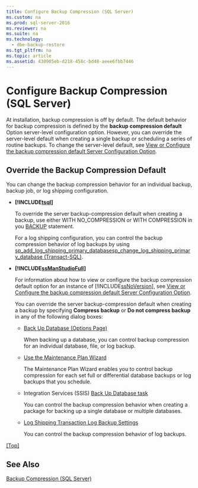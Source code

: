 ```yaml
---
title: Configure Backup Compression (SQL Server)
ms.custom: na
ms.prod: sql-server-2016
ms.reviewer: na
ms.suite: na
ms.technology: 
  - dbe-backup-restore
ms.tgt_pltfrm: na
ms.topic: article
ms.assetid: 430905eb-d218-458c-bd48-aeee6fbb7446
---
```

# Configure Backup Compression (SQL Server)
  At installation, backup compression is off by default. The default behavior for backup compression is defined by the **backup compression default** Option server\-level configuration option. However, you can override the server\-level default when creating a single backup or scheduling a series of routine backups. To change the server\-level default, see [View or Configure the backup compression default Server Configuration Option](../../Topics\TopicNameNotContainA/View-or-Configure-the-backup-compression-default-Server-Configuration-Option.md).  
  
## Override the Backup Compression Default  
 You can change the backup compression behavior for an individual backup, backup job, or log shipping configuration.  
  
-   **[!INCLUDE[tsql](../../Token\Other/tsql_md.md)]**  
  
     To override the server backup\-compression default when creating a backup, use either WITH NO\_COMPRESSION or WITH COMPRESSION in you [BACKUP](../Topic/BACKUP%20\(Transact-SQL\).md) statement.  
  
     For a log shipping configuration, you can control the backup compression behavior of log backups by using [sp\_add\_log\_shipping\_primary\_database](../Topic/sp_add_log_shipping_primary_database%20\(Transact-SQL\).md)[sp_change_log_shipping_primary_database &#40;Transact-SQL&#41;](../Topic/sp_change_log_shipping_primary_database%20\(Transact-SQL\).md).  
  
-   **[!INCLUDE[ssManStudioFull](../../Token\Other/ssManStudioFull_md.md)]**  
  
     For information about how to view or configure the backup compression default option for an instance of [!INCLUDE[ssNoVersion](../../Token\Other/ssNoVersion_md.md)], see [View or Configure the backup compression default Server Configuration Option](../../Topics\TopicNameNotContainA/View-or-Configure-the-backup-compression-default-Server-Configuration-Option.md).  
  
     You can override the server backup\-compression default when creating a backup by specifying **Compress backup** or **Do not compress backup** in any of the following dialog boxes:  
  
    -   [Back Up Database \(Options Page\)](../Topic/Back%20Up%20Database%20\(Backup%20Options%20Page\).md)  
  
         When backing up a database, you can control backup compression for an individual database, file, or log backup.  
  
    -   [Use the Maintenance Plan Wizard](../../Topics\TopicNameNotContainA/Use-the-Maintenance-Plan-Wizard.md)  
  
         The Maintenance Plan Wizard enables you to control backup compression for each set full or differential database backups or log backups that you schedule.  
  
    -   Integration Services \(SSIS\) [Back Up Database task](../../Topics\TopicNameNotContainA/Back-Up-Database-Task.md)  
  
         You can control the backup compression behavior when creating a package for backing up a single database or multiple databases.  
  
    -   [Log Shipping Transaction Log Backup Settings](../../Topics\TopicNameNotContainA/Log-Shipping-Transaction-Log-Backup-Settings.md)  
  
         You can control the backup compression behavior of log backups.  
  
 [&#91;Top&#93;](#Top)  
  
## See Also  
 [Backup Compression &#40;SQL Server&#41;](../Topic/Backup%20Compression%20\(SQL%20Server\).md)  
  
  